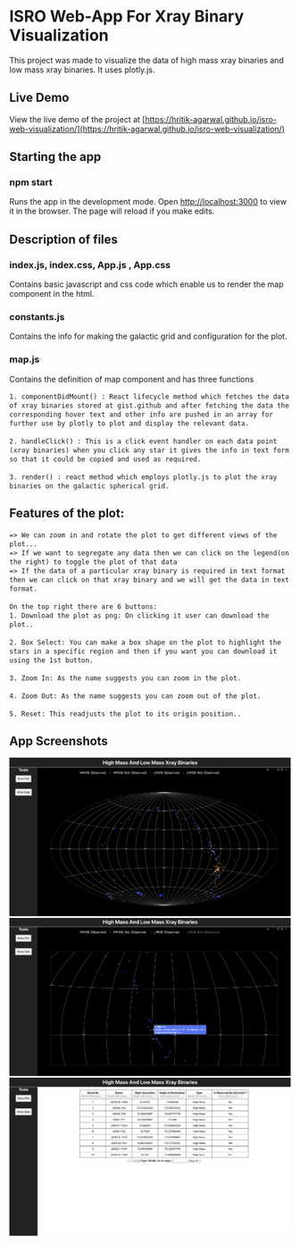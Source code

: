 # ISRO Web-App For Xray Binary Visualization

This project was made to visualize the data of high mass xray binaries and low mass xray binaries. It uses plotly.js.

## Live Demo

View the live demo of the project at [https://hritik-agarwal.github.io/isro-web-visualization/](https://hritik-agarwal.github.io/isro-web-visualization/)

## Starting the app

### npm start

Runs the app in the development mode.
Open [http://localhost:3000](http://localhost:3000) to view it in the browser.
The page will reload if you make edits.

## Description of files

### index.js, index.css, App.js , App.css

Contains basic javascript and css code which enable us to render the map component in the html.

### constants.js

Contains the info for making the galactic grid and configuration for the plot.

### map.js

Contains the definition of map component and has three functions

    1. componentDidMount() : React lifecycle method which fetches the data of xray binaries stored at gist.github and after fetching the data the corresponding hover text and other info are pushed in an array for further use by plotly to plot and display the relevant data.

    2. handleClick() : This is a click event handler on each data point (xray binaries) when you click any star it gives the info in text form so that it could be copied and used as required.

    3. render() : react method which employs plotly.js to plot the xray binaries on the galactic spherical grid.

## Features of the plot:

    => We can zoom in and rotate the plot to get different views of the plot...
    => If we want to segregate any data then we can click on the legend(on the right) to toggle the plot of that data
    => If the data of a particular xray binary is required in text format then we can click on that xray binary and we will get the data in text format.

    On the top right there are 6 buttons:
    1. Download the plot as png: On clicking it user can download the plot..

    2. Box Select: You can make a box shape on the plot to highlight the stars in a specific region and then if you want you can download it using the 1st button.

    3. Zoom In: As the name suggests you can zoom in the plot.

    4. Zoom Out: As the name suggests you can zoom out of the plot.

    5. Reset: This readjusts the plot to its origin position..

## App Screenshots

<img src="https://github.com/hritik-agarwal/isro-web-visualization/blob/master/src/assets/A.png" />
<img src="https://github.com/hritik-agarwal/isro-web-visualization/blob/master/src/assets/B.png" />
<img src="https://github.com/hritik-agarwal/isro-web-visualization/blob/master/src/assets/C.png" />
